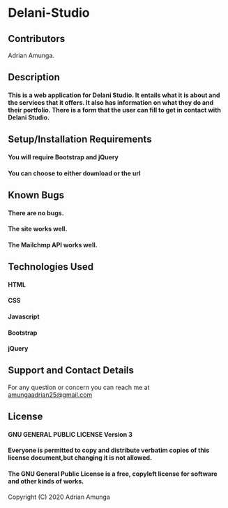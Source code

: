 # Delani-Studio

## Contributors
Adrian Amunga.

## Description
#### This is a web application for Delani Studio. It entails what it is about and the services that it offers. It also has information on what they do and their portfolio. There is a form that the user can fill to get in contact with Delani Studio.

## Setup/Installation Requirements
#### You will require Bootstrap and jQuery
#### You can choose to either download or the url

## Known Bugs
#### There are no bugs.
#### The site works well.
#### The Mailchmp API works well.

## Technologies Used
#### HTML
#### CSS
#### Javascript
#### Bootstrap
#### jQuery

## Support and Contact Details
For any question or concern you can reach me at amungaadrian25@gmail.com 

## License
#### GNU GENERAL PUBLIC LICENSE Version 3
#### Everyone is permitted to copy and distribute verbatim copies of this license document,but changing it is not allowed.
#### The GNU General Public License is a free, copyleft license for software and other kinds of works.
Copyright (C) 2020 Adrian Amunga
